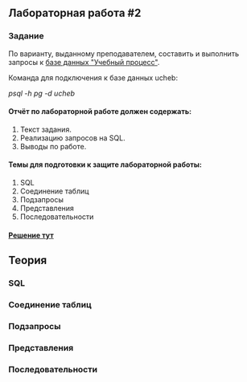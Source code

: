 ## Лабораторная работа #2

### Задание

По варианту, выданному преподавателем, составить и выполнить запросы к [базе данных "Учебный процесс"](https://se.ifmo.ru/documents/10180/733702/%D0%91%D0%94+%D0%A3%D1%87%D0%B5%D0%B1%D0%BD%D1%8B%D0%B9+%D0%9F%D1%80%D0%BE%D1%86%D0%B5%D1%81%D1%81.pdf/2eae3fcd-ea34-4496-924b-6ee4e889a9e5).

Команда для подключения к базе данных ucheb:

_psql -h pg -d ucheb_

#### Отчёт по лабораторной работе должен содержать:

1. Текст задания.
2. Реализацию запросов на SQL.
3. Выводы по работе.

#### Темы для подготовки к защите лабораторной работы:

1. SQL
2. Соединение таблиц
3. Подзапросы
4. Представления
5. Последовательности

#### [Решение тут](SOLUTION.md)

## Теория



### SQL


### Соединение таблиц


### Подзапросы


### Представления


### Последовательности


